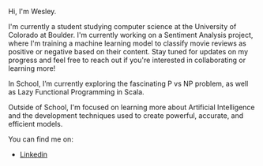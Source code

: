 Hi, I'm Wesley.

I'm currently a student studying computer science at the University of Colorado at Boulder. I'm currently working on a Sentiment Analysis project, where I'm training a machine learning model to classify movie reviews as positive or negative based on their content. Stay tuned for updates on my progress and feel free to reach out if you're interested in collaborating or learning more!

In School, I’m currently exploring the fascinating P vs NP problem, as well as Lazy Functional Programming in Scala.

Outside of School, I'm focused on learning more about Artificial Intelligence and the development techniques used to create powerful, accurate, and efficient models.

You can find me on:
- [Linkedin](https://www.linkedin.com/in/wesley-a-allen/)

<!--
**weal2937/weal2937** is a ✨ _special_ ✨ repository because its `README.md` (this file) appears on your GitHub profile.

Here are some ideas to get you started:

- 🔭 I’m currently working on ...
- 🌱 I’m currently learning ...
- 👯 I’m looking to collaborate on ...
- 🤔 I’m looking for help with ...
- 💬 Ask me about ...
- 📫 How to reach me: ...
- 😄 Pronouns: ...
- ⚡ Fun fact: ...
-->
